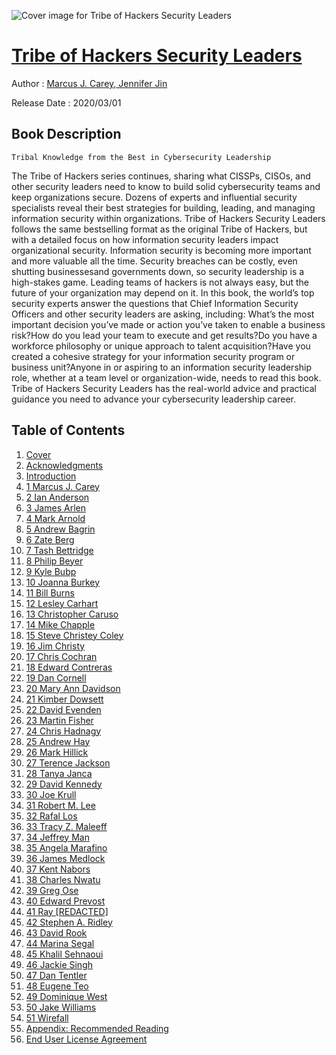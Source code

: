 ![Cover image for Tribe of Hackers Security Leaders](https://imgdetail.ebookreading.net/cover/cover/20201212/EB9781119643777.jpg)

[Tribe of Hackers Security Leaders](https://ebookreading.net/view/book/Tribe+of+Hackers+Security+Leaders-EB9781119643777_1.html "Tribe of Hackers Security Leaders")
====================================================================================================================

Author : [Marcus J. Carey](https://ebookreading.net/search/author/Marcus+J.+Carey),[ 
            Jennifer Jin](https://ebookreading.net/search/author/+%0D%0A++++++++++++Jennifer+Jin)

Release Date : 2020/03/01

Book Description
-----------------


    
    Tribal Knowledge from the Best in Cybersecurity Leadership
The Tribe of Hackers series continues, sharing what CISSPs, CISOs, and other security leaders need to know to build solid cybersecurity teams and keep organizations secure. Dozens of experts and influential security specialists reveal their best strategies for building, leading, and managing information security within organizations. Tribe of Hackers Security Leaders follows the same bestselling format as the original Tribe of Hackers, but with a detailed focus on how information security leaders impact organizational security.
Information security is becoming more important and more valuable all the time. Security breaches can be costly, even shutting businessesand governments down, so security leadership is a high-stakes game. Leading teams of hackers is not always easy, but the future of your organization may depend on it. In this book, the world’s top security experts answer the questions that Chief Information Security Officers and other security leaders are asking, including:
What’s the most important decision you’ve made or action you’ve taken to enable a business risk?How do you lead your team to execute and get results?Do you have a workforce philosophy or unique approach to talent acquisition?Have you created a cohesive strategy for your information security program or business unit?Anyone in or aspiring to an information security leadership role, whether at a team level or organization-wide, needs to read this book. Tribe of Hackers Security Leaders has the real-world advice and practical guidance you need to advance your cybersecurity leadership career.

  

Table of Contents
-----------------

1. [Cover](https://ebookreading.net/view/book/Tribe+of+Hackers+Security+Leaders-EB9781119643777_1.html)
1. [Acknowledgments](https://ebookreading.net/view/book/Tribe+of+Hackers+Security+Leaders-EB9781119643777_5.html)
1. [Introduction](https://ebookreading.net/view/book/Tribe+of+Hackers+Security+Leaders-EB9781119643777_6.html)
1. [1 Marcus J. Carey](https://ebookreading.net/view/book/Tribe+of+Hackers+Security+Leaders-EB9781119643777_7.html)
1. [2 Ian Anderson](https://ebookreading.net/view/book/Tribe+of+Hackers+Security+Leaders-EB9781119643777_8.html)
1. [3 James Arlen](https://ebookreading.net/view/book/Tribe+of+Hackers+Security+Leaders-EB9781119643777_9.html)
1. [4 Mark Arnold](https://ebookreading.net/view/book/Tribe+of+Hackers+Security+Leaders-EB9781119643777_10.html)
1. [5 Andrew Bagrin](https://ebookreading.net/view/book/Tribe+of+Hackers+Security+Leaders-EB9781119643777_11.html)
1. [6 Zate Berg](https://ebookreading.net/view/book/Tribe+of+Hackers+Security+Leaders-EB9781119643777_12.html)
1. [7 Tash Bettridge](https://ebookreading.net/view/book/Tribe+of+Hackers+Security+Leaders-EB9781119643777_13.html)
1. [8 Philip Beyer](https://ebookreading.net/view/book/Tribe+of+Hackers+Security+Leaders-EB9781119643777_14.html)
1. [9 Kyle Bubp](https://ebookreading.net/view/book/Tribe+of+Hackers+Security+Leaders-EB9781119643777_15.html)
1. [10 Joanna Burkey](https://ebookreading.net/view/book/Tribe+of+Hackers+Security+Leaders-EB9781119643777_16.html)
1. [11 Bill Burns](https://ebookreading.net/view/book/Tribe+of+Hackers+Security+Leaders-EB9781119643777_17.html)
1. [12 Lesley Carhart](https://ebookreading.net/view/book/Tribe+of+Hackers+Security+Leaders-EB9781119643777_18.html)
1. [13 Christopher Caruso](https://ebookreading.net/view/book/Tribe+of+Hackers+Security+Leaders-EB9781119643777_19.html)
1. [14 Mike Chapple](https://ebookreading.net/view/book/Tribe+of+Hackers+Security+Leaders-EB9781119643777_20.html)
1. [15 Steve Christey Coley](https://ebookreading.net/view/book/Tribe+of+Hackers+Security+Leaders-EB9781119643777_21.html)
1. [16 Jim Christy](https://ebookreading.net/view/book/Tribe+of+Hackers+Security+Leaders-EB9781119643777_22.html)
1. [17 Chris Cochran](https://ebookreading.net/view/book/Tribe+of+Hackers+Security+Leaders-EB9781119643777_23.html)
1. [18 Edward Contreras](https://ebookreading.net/view/book/Tribe+of+Hackers+Security+Leaders-EB9781119643777_24.html)
1. [19 Dan Cornell](https://ebookreading.net/view/book/Tribe+of+Hackers+Security+Leaders-EB9781119643777_25.html)
1. [20 Mary Ann Davidson](https://ebookreading.net/view/book/Tribe+of+Hackers+Security+Leaders-EB9781119643777_26.html)
1. [21 Kimber Dowsett](https://ebookreading.net/view/book/Tribe+of+Hackers+Security+Leaders-EB9781119643777_27.html)
1. [22 David Evenden](https://ebookreading.net/view/book/Tribe+of+Hackers+Security+Leaders-EB9781119643777_28.html)
1. [23 Martin Fisher](https://ebookreading.net/view/book/Tribe+of+Hackers+Security+Leaders-EB9781119643777_29.html)
1. [24 Chris Hadnagy](https://ebookreading.net/view/book/Tribe+of+Hackers+Security+Leaders-EB9781119643777_30.html)
1. [25 Andrew Hay](https://ebookreading.net/view/book/Tribe+of+Hackers+Security+Leaders-EB9781119643777_31.html)
1. [26 Mark Hillick](https://ebookreading.net/view/book/Tribe+of+Hackers+Security+Leaders-EB9781119643777_32.html)
1. [27 Terence Jackson](https://ebookreading.net/view/book/Tribe+of+Hackers+Security+Leaders-EB9781119643777_33.html)
1. [28 Tanya Janca](https://ebookreading.net/view/book/Tribe+of+Hackers+Security+Leaders-EB9781119643777_34.html)
1. [29 David Kennedy](https://ebookreading.net/view/book/Tribe+of+Hackers+Security+Leaders-EB9781119643777_35.html)
1. [30 Joe Krull](https://ebookreading.net/view/book/Tribe+of+Hackers+Security+Leaders-EB9781119643777_36.html)
1. [31 Robert M. Lee](https://ebookreading.net/view/book/Tribe+of+Hackers+Security+Leaders-EB9781119643777_37.html)
1. [32 Rafal Los](https://ebookreading.net/view/book/Tribe+of+Hackers+Security+Leaders-EB9781119643777_38.html)
1. [33 Tracy Z. Maleeff](https://ebookreading.net/view/book/Tribe+of+Hackers+Security+Leaders-EB9781119643777_39.html)
1. [34 Jeffrey Man](https://ebookreading.net/view/book/Tribe+of+Hackers+Security+Leaders-EB9781119643777_40.html)
1. [35 Angela Marafino](https://ebookreading.net/view/book/Tribe+of+Hackers+Security+Leaders-EB9781119643777_41.html)
1. [36 James Medlock](https://ebookreading.net/view/book/Tribe+of+Hackers+Security+Leaders-EB9781119643777_42.html)
1. [37 Kent Nabors](https://ebookreading.net/view/book/Tribe+of+Hackers+Security+Leaders-EB9781119643777_43.html)
1. [38 Charles Nwatu](https://ebookreading.net/view/book/Tribe+of+Hackers+Security+Leaders-EB9781119643777_44.html)
1. [39 Greg Ose](https://ebookreading.net/view/book/Tribe+of+Hackers+Security+Leaders-EB9781119643777_45.html)
1. [40 Edward Prevost](https://ebookreading.net/view/book/Tribe+of+Hackers+Security+Leaders-EB9781119643777_46.html)
1. [41 Ray [REDACTED]](https://ebookreading.net/view/book/Tribe+of+Hackers+Security+Leaders-EB9781119643777_47.html)
1. [42 Stephen A. Ridley](https://ebookreading.net/view/book/Tribe+of+Hackers+Security+Leaders-EB9781119643777_48.html)
1. [43 David Rook](https://ebookreading.net/view/book/Tribe+of+Hackers+Security+Leaders-EB9781119643777_49.html)
1. [44 Marina Segal](https://ebookreading.net/view/book/Tribe+of+Hackers+Security+Leaders-EB9781119643777_50.html)
1. [45 Khalil Sehnaoui](https://ebookreading.net/view/book/Tribe+of+Hackers+Security+Leaders-EB9781119643777_51.html)
1. [46 Jackie Singh](https://ebookreading.net/view/book/Tribe+of+Hackers+Security+Leaders-EB9781119643777_52.html)
1. [47 Dan Tentler](https://ebookreading.net/view/book/Tribe+of+Hackers+Security+Leaders-EB9781119643777_53.html)
1. [48 Eugene Teo](https://ebookreading.net/view/book/Tribe+of+Hackers+Security+Leaders-EB9781119643777_54.html)
1. [49 Dominique West](https://ebookreading.net/view/book/Tribe+of+Hackers+Security+Leaders-EB9781119643777_55.html)
1. [50 Jake Williams](https://ebookreading.net/view/book/Tribe+of+Hackers+Security+Leaders-EB9781119643777_56.html)
1. [51 Wirefall](https://ebookreading.net/view/book/Tribe+of+Hackers+Security+Leaders-EB9781119643777_57.html)
1. [Appendix: Recommended Reading](https://ebookreading.net/view/book/Tribe+of+Hackers+Security+Leaders-EB9781119643777_58.html)
1. [End User License Agreement](https://ebookreading.net/view/book/Tribe+of+Hackers+Security+Leaders-EB9781119643777_60.html)
